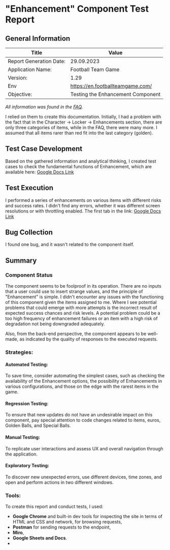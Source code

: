 # "Enhancement" Component Test Report 

## General Information

|Title|Value|
|-----|-----|
Report Generation Date: |29.09.2023
Application Name: |Football Team Game
Version: |1.29
Env| https://en.footballteamgame.com/
Objective:| Testing the Enhancement Component



*All information was found in the [FAQ](https://en.footballteamgame.com/faq/1/33).* 

I relied on them to create this documentation. Initially, I had a problem with the fact that in the Character -> Locker -> Enhancements section, there are only three categories of items, while in the FAQ, there were many more. I assumed that all items rarer than red fit into the last category (golden).

## Test Case Development
Based on the gathered information and analytical thinking, I created test cases to check the fundamental functions of Enhancement, which are available here:
[Google Docs Link](https://docs.google.com/document/d/1-r62fWgcUO5aM_QHMnEO3a_7GdVIhQ9AB2UW7sf_8p8/edit)

## Test Execution
I performed a series of enhancements on various items with different risks and success rates. I didn't find any errors, whether it was different screen resolutions or with throttling enabled.
The first tab in the link:
[Google Docs Link](https://docs.google.com/document/d/1-r62fWgcUO5aM_QHMnEO3a_7GdVIhQ9AB2UW7sf_8p8/edit)

## Bug Collection
I found one bug, and it wasn't related to the component itself.

## Summary
### Component Status
The component seems to be foolproof in its operation. There are no inputs that a user could use to insert strange values, and the principle of "Enhancement" is simple. I didn't encounter any issues with the functioning of this component given the items assigned to me. Where I see potential problems that could emerge with more attempts is the incorrect result of expected success chances and risk levels. A potential problem could be a too high frequency of enhancement failures or an item with a high risk of degradation not being downgraded adequately.

Also, from the back-end perspective, the component appears to be well-made, as indicated by the quality of responses to the executed requests.

### Strategies:

#### Automated Testing:
 To save time, consider automating the simplest cases, such as checking the availability of the Enhancement options, the possibility of Enhancements in various configurations, and those on the edge with the rarest items in the game.

#### Regression Testing: 
To ensure that new updates do not have an undesirable impact on this component, pay special attention to code changes related to items, euros, Golden Balls, and Special Balls.
#### Manual Testing: 
To replicate user interactions and assess UX and overall navigation through the application.
#### Exploratory Testing: 
To discover new unexpected errors, use different devices, time zones, and open and perform actions in two different windows.
### Tools:
To create this report and conduct tests, I used:

- **Google Chrome** and built-in dev tools for inspecting the site in terms of HTML and CSS and network, for browsing requests,
- **Postman** for sending requests to the endpoint,
- **Miro**,
- **Google Sheets and Docs**.
- 